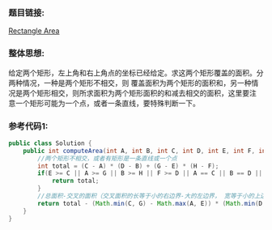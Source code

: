 ### 题目链接:
[Rectangle Area][1]


### 整体思想:
给定两个矩形，左上角和右上角点的坐标已经给定。求这两个矩形覆盖的面积。分两种情况，一种是两个矩形不相交，则
覆盖面积为两个矩形的面积和，另一种情况是两个矩形相交，则所求面积为两个矩形面积的和减去相交的面积，这里要注
意一个矩形可能为一个点，或者一条直线，要特殊判断一下。

### 参考代码1:
```java
public class Solution {
    public int computeArea(int A, int B, int C, int D, int E, int F, int G, int H) {
        //两个矩形不相交，或者有矩形是一条直线或一个点
		int total = (C - A) * (D - B) + (G - E) * (H - F);
		if(E >= C || A >= G || B >= H || F >= D || A == C || B == D || E == G || F == H){
			return total;
		}
		//总面积-交叉的面积（交叉面积的长等于小的右边界-大的左边界， 宽等于小的上边界-大的下边界）
		return total - (Math.min(C, G) - Math.max(A, E)) * (Math.min(D, H) - Math.max(B, F));
    }
}
```


  [1]:https://leetcode.com/problems/rectangle-area/